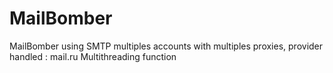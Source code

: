 # MailBomber
MailBomber using SMTP multiples accounts with multiples proxies, provider handled : mail.ru
Multithreading function
